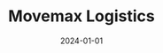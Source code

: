 ---
title: "Movemax Logistics"
date: 2024-01-01
draft: false
description: "Movemax Logistics is a Laravel PHP, JavaScript, Bootstrap web application for shipping estimates and customer inquiry management. It provides shipping estimates and customer inquiry management for a logistics company."
tags: ["Laravel", "PHP", "Javascript", "Bootstrap"]
repository: "https://github.com/donaldobi/movemax-logistics"
livesite: "https://www.movemax.com.ng/"
number: 1
images:
  - src: "/images/movemax/movemax_main.jpg"
    alt: "Movemax Portfolio"
  - src: "/images/movemax/header_about-min.jpg"
    alt: "Homepage Header and About Section"
  - src: "/images/movemax/services-min.jpg"
    alt: "Services Overview"
  - src: "/images/movemax/mobile_collage_movemax-min.jpg"
    alt: "Mobile Collage"
  - src: "/images/movemax/shipping_estimate_form-min.jpg"
    alt: "Shipping Estimate Calculator"
  - src: "/images/movemax/cta-min.jpg"
    alt: "Call to Action Section"
  - src: "/images/movemax/contacts_dashboard-min.jpg"
    alt: "Contacts Dashboard"
  - src: "/images/movemax/estimates_requests_dashboard-min.jpg"
    alt: "Estimate Requests Dashboard"
---